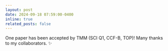 ```yaml
---
layout: post
date: 2024-09-18 07:59:00-0400
inline: true
related_posts: false
---
```


<!-- A simple inline announcement with Markdown emoji! :sparkles: :smile: -->

One paper has been accepted by TMM (SCI Q1, CCF-B, TOP)! Many thanks to my collaborators. :sparkles:
